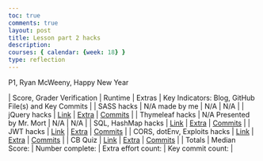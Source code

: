 ```yaml
---
toc: true
comments: true
layout: post
title: Lesson part 2 hacks
description: 
courses: { calendar: {week: 18} }
type: reflection
---
```


P1, Ryan McWeeny, Happy New Year

| Score, Grader Verification | Runtime | Extras | Key Indicators: Blog, GitHub File(s) and Key Commits |
| SASS hacks | N/A made by me | N/A | N/A |
| jQuery hacks | [Link](https://ryanrob327.github.io/CSA//2023/12/07/CRUD-JQUERY-HACKS_IPYNB_2_.html) | [Extra]() | [Commits](https://github.com/Ryanrob327/CSA/commit/f374045e5979036fecbd2ed49f1b01f95d12ddd5) |
| Thymeleaf hacks | N/A Presented by Mr. Mort | N/A | N/A |
| SQL, HashMap hacks | [Link](https://ryanrob327.github.io/CSA//2023/12/13/HashmapsHashsetsCollections_IPYNB_2_.html) | [Extra]() | [Commits](https://github.com/Ryanrob327/CSA/commit/a95b2c2bfdcf1f26ee1dc668d1c9155d69ee5e57) |
| JWT hacks	| [Link](https://ryanrob327.github.io/CSA//2023/12/19/JWTLesson_IPYNB_2_.html) | [Extra]() | [Commits](https://github.com/Ryanrob327/CSA/commit/9fd8d7943c1cee3ae8aaefa4a1650d945f876c5f) |
| CORS, dotEnv, Exploits hacks | [Link]() | [Extra]() | [Commits]() |
| CB Quiz | [Link](https://ryanrob327.github.io/CSA//2023/12/21/2015-Practice-Exam-MCQ.html) | [Extra]() | [Commits](https://github.com/Ryanrob327/CSA/commit/16e1888857199848d1a5f62666dc75c7104726e1) |
| Totals | Median Score: | Number complete: | Extra effort count: | Key commit count: |